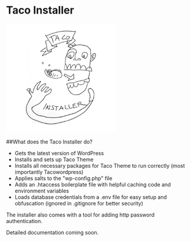 # Taco Installer

<img alt="Taco Installer Image By Michael Herring" src="https://raw.githubusercontent.com/tacowordpress/taco-installer/master/image-taco-installer.gif" width="300">

##What does the Taco Installer do?
 * Gets the latest version of WordPress
 * Installs and sets up Taco Theme
 * Installs all necessary packages for Taco Theme to run correctly (most importantly Tacowordpress)
 * Applies salts to the "wp-config.php" file
 * Adds an .htaccess boilerplate file with helpful caching code and environment variables
 * Loads database credentials from a .env file for easy setup and obfuscation (ignored in .gitignore for better security)
 
The installer also comes with a tool for adding http password authentication.
 


Detailed documentation coming soon.

